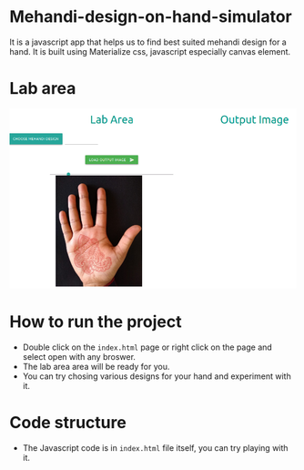 # Mehandi-design-on-hand-simulator
It is a javascript app that helps us to find best suited mehandi design for a hand. It is built using Materialize css, javascript especially canvas element.
# Lab area
![Mehandi desing simulator](https://raw.githubusercontent.com/techievivek/Mehandi-design-on-hand-simulator/master/mehandi%20design.png)
# How to run the project
- Double click on the `index.html` page or right click on the page and select open with any broswer.
- The lab area area will be ready for you.
- You can try chosing various designs for your hand and experiment with it.
# Code structure
- The Javascript code is in `index.html` file itself, you can try playing with it.
